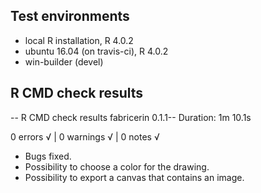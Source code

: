 ## Test environments
* local R installation, R 4.0.2
* ubuntu 16.04 (on travis-ci), R 4.0.2
* win-builder (devel)

## R CMD check results


-- R CMD check results  fabricerin 0.1.1--
Duration: 1m 10.1s

0 errors √ | 0 warnings √ | 0 notes √



- Bugs fixed.
- Possibility to choose a color for the drawing.
- Possibility to export a canvas that contains an image.
